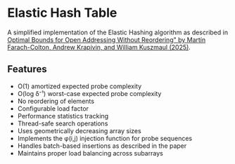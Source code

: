 # Elastic Hash Table

A simplified implementation of the Elastic Hashing algorithm as described in [Optimal Bounds for Open Addressing Without Reordering" by Martín Farach-Colton, Andrew Krapivin, and William Kuszmaul (2025)](https://arxiv.org/pdf/2501.02305).

## Features

- O(1) amortized expected probe complexity
- O(log δ⁻¹) worst-case expected probe complexity
- No reordering of elements
- Configurable load factor
- Performance statistics tracking
- Thread-safe search operations
- Uses geometrically decreasing array sizes
- Implements the φ(i,j) injection function for probe sequences
- Handles batch-based insertions as described in the paper
- Maintains proper load balancing across subarrays

